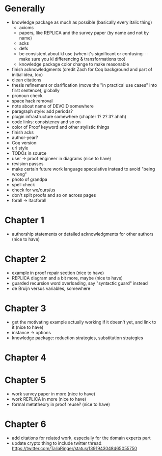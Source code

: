 

# Generally

- knowledge package as much as possible (basically every italic thing)
  + axioms
  + papers, like REPLICA and the survey paper (by name and not by name)
  + acks
  + defs
  + be consistent about kl use (when it's significant or confusing---make sure you kl differencing & transformations too)
  + knowledge package color change to make reasonable
- finish acknowledgments (credit Zach for Coq background and part of initial idea, too)
- clean citations
- thesis refinement or clarification (move the "in practical use cases" into first sentence), globally
- pronoun check
- space hack removal
- note about name of DEVOID somewhere
- paragraph style: add periods?
- plugin infrastructure somewhere (chapter 1? 2? 3? ahhh)
- code links: consistency and so on
- color of Proof keyword and other stylistic things
- finish acks
- author-year?
- Coq version
- url style
- TODOs in source
- user -> proof engineer in diagrams (nice to have)
- revision passes
- make certain future work language speculative instead to avoid "being wrong"
- photo of grandpa
- spell check
- check for we/ours/us
- don't split proofs and so on across pages
- forall -> ltacforall

# Chapter 1

- authorship statements or detailed acknowledgments for other authors (nice to have)

# Chapter 2

- example in proof repair section (nice to have)
- REPLICA diagram and a bit more, maybe (nice to have)
- guarded recursion word overloading, say "syntactic guard" instead
- de Bruijn versus variables, somewhere

# Chapter 3

- get the motivating example actually working if it doesn't yet, and link to it (nice to have)
- instance -> options
- knowledge package: reduction strategies, substitution strategies

# Chapter 4

# Chapter 5

- work survey paper in more (nice to have)
- work REPLICA in more (nice to have)
- formal metatheory in proof reuse? (nice to have)

# Chapter 6

- add citations for related work, especially for the domain experts part
- update crypto thing to include twitter thread: https://twitter.com/TaliaRinger/status/1391943048465055750

